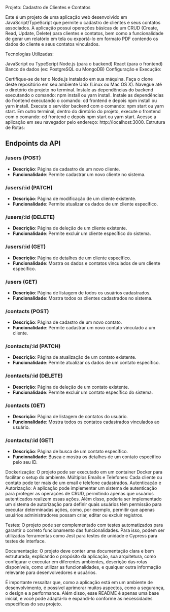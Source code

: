 Projeto: Cadastro de Clientes e Contatos

Este é um projeto de uma aplicação web desenvolvido em JavaScript/TypeScript que permite o cadastro de clientes e seus contatos associados. A aplicação possui operações básicas de um CRUD (Create, Read, Update, Delete) para clientes e contatos, bem como a funcionalidade de gerar um relatório em tela ou exportá-lo em formato PDF contendo os dados do cliente e seus contatos vinculados.

Tecnologias Utilizadas:

JavaScript ou TypeScript
Node.js (para o backend)
React (para o frontend)
Banco de dados (ex: PostgreSQL ou MongoDB)
Configuração e Execução:

Certifique-se de ter o Node.js instalado em sua máquina.
Faça o clone deste repositório em seu ambiente Unix (Linux ou Mac OS X).
Navegue até o diretório do projeto no terminal.
Instale as dependências do backend executando o comando: npm install ou yarn install.
Instale as dependências do frontend executando o comando: cd frontend e depois npm install ou yarn install.
Execute o servidor backend com o comando: npm start ou yarn start.
Em outro terminal, dentro do diretório do projeto, execute o frontend com o comando: cd frontend e depois npm start ou yarn start.
Acesse a aplicação em seu navegador pelo endereço: http://localhost:3000.
Estrutura de Rotas:

## Endpoints da API

### /users (POST)

- **Descrição**: Página de cadastro de um novo cliente.
- **Funcionalidade**: Permite cadastrar um novo cliente no sistema.

### /users/:id (PATCH)

- **Descrição**: Página de modificação de um cliente existente.
- **Funcionalidade**: Permite atualizar os dados de um cliente específico.

### /users/:id (DELETE)

- **Descrição**: Página de deleção de um cliente existente.
- **Funcionalidade**: Permite excluir um cliente específico do sistema.

### /users/:id (GET)

- **Descrição**: Página de detalhes de um cliente específico.
- **Funcionalidade**: Mostra os dados e contatos vinculados de um cliente específico.

### /users (GET)

- **Descrição**: Página de listagem de todos os usuários cadastrados.
- **Funcionalidade**: Mostra todos os clientes cadastrados no sistema.

### /contacts (POST)

- **Descrição**: Página de cadastro de um novo contato.
- **Funcionalidade**: Permite cadastrar um novo contato vinculado a um cliente.

### /contacts/:id (PATCH)

- **Descrição**: Página de atualização de um contato existente.
- **Funcionalidade**: Permite atualizar os dados de um contato específico.

### /contacts/:id (DELETE)

- **Descrição**: Página de deleção de um contato existente.
- **Funcionalidade**: Permite excluir um contato específico do sistema.

### /contacts (GET)

- **Descrição**: Página de listagem de contatos do usuário.
- **Funcionalidade**: Mostra todos os contatos cadastrados vinculados ao usuário.

### /contacts/:id (GET)

- **Descrição**: Página de busca de um contato específico.
- **Funcionalidade**: Busca e mostra os detalhes de um contato específico pelo seu ID.



Dockerização: O projeto pode ser executado em um container Docker para facilitar o setup do ambiente.
Múltiplos Emails e Telefones: Cada cliente ou contato pode ter mais de um email e telefone cadastrados.
Autenticação e Autorização:
A aplicação pode implementar um sistema de autenticação para proteger as operações de CRUD, permitindo apenas que usuários autenticados realizem essas ações. Além disso, poderia ser implementado um sistema de autorização para definir quais usuários têm permissão para executar determinadas ações, como, por exemplo, permitir que apenas usuários administradores possam criar, editar ou excluir registros.

Testes:
O projeto pode ser complementado com testes automatizados para garantir o correto funcionamento das funcionalidades. Para isso, podem ser utilizadas ferramentas como Jest para testes de unidade e Cypress para testes de interface.

Documentação:
O projeto deve conter uma documentação clara e bem estruturada, explicando o propósito da aplicação, sua arquitetura, como configurar e executar em diferentes ambientes, descrição das rotas disponíveis, como utilizar as funcionalidades, e qualquer outra informação relevante para desenvolvedores e usuários.

É importante ressaltar que, como a aplicação está em um ambiente de desenvolvimento, é possível aprimorar muitos aspectos, como a segurança, o design e a performance. Além disso, esse README é apenas uma base inicial, e você pode adaptá-lo e expandi-lo conforme as necessidades específicas do seu projeto.
